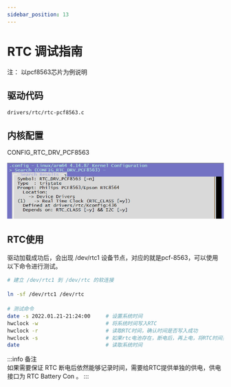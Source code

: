 ```yaml
---
sidebar_position: 13
---
```


# RTC 调试指南

注： 以pcf8563芯片为例说明

## 驱动代码

```
drivers/rtc/rtc-pcf8563.c
```

## 内核配置

CONFIG_RTC_DRV_PCF8563

![image-20220323100439451](../../../../static/img/07_Advanced_development/02_linux_development/driver_development/image-20220323100439451.png)

## RTC使用

驱动加载成功后，会出现 /dev/rtc1 设备节点，对应的就是pcf-8563，可以使用以下命令进行测试。

```bash
# 建立 /dev/rtc1 到 /dev/rtc 的软连接

ln -sf /dev/rtc1 /dev/rtc

# 测试命令
date -s 2022.01.21-21:24:00   	# 设置系统时间
hwclock -w       				# 将系统时间写入RTC
hwclock -r       				# 读取RTC时间，确认时间是否写入成功
hwclock -s       				# 如果rtc电池存在，断电后，再上电，将RTC时间更新到系统时间
date             				# 读取系统时间
```

:::info 备注  
如果需要保证 RTC 断电后依然能够记录时间，需要给RTC提供单独的供电，供电接口为 RTC Battery Con 。
:::
